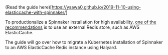 (Read the guide here)[https://ysawa0.github.io/2019-11-10-using-elasticcache-with-spinnaker/]

To productionalize a Spinnaker installation for high availability, [one of the recommendations](https://www.spinnaker.io/setup/productionize/caching/externalize-redis/) is to use an external Redis store, such as AWS ElasticCache.

The guide will go over how to migrate a Kubernetes installation of Spinnaker to an AWS ElasticCache Redis instance using Halyard.

